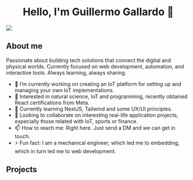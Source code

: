 <div align="center">
<h1 align="center">Hello, I'm Guillermo Gallardo 👋</h1>
</div>
<img src="https://i.imgur.com/HKgtSsK.jpeg">

## About me
Passionate about building tech solutions that connect the digital and physical worlds. Currently focused on web development, automation, and interactive tools. Always learning, always sharing.
- 🔭 I’m currently working on creating an IoT platform for setting up and managing your own IoT implementations.
- 👀 Interested in natural science, IoT and programming, recently obtained React certifications from Meta.
- 🌱 Currently learning NextJS, Tailwind and some UX/UI principles.
- 💞️ Looking to collaborate on interesting real-life application projects, especially those related with IoT, sports or finance.
- 📫 How to reach me: Right here. Just send a DM and we can get in touch.
- ⚡ Fun fact: I am a mechanical engineer, which led me to embedding, which in turn led me to web development.

## Projects













<!--
**GuillermoGallardo1998/GuillermoGallardo1998** is a ✨ _special_ ✨ repository because its `README.md` (this file) appears on your GitHub profile.

Here are some ideas to get you started:

- 🔭 I’m currently working on ...
- 🌱 I’m currently learning ...
- 👯 I’m looking to collaborate on ...
- 🤔 I’m looking for help with ...
- 💬 Ask me about ...
- 📫 How to reach me: ...
- 😄 Pronouns: ...
- ⚡ Fun fact: ...
-->
